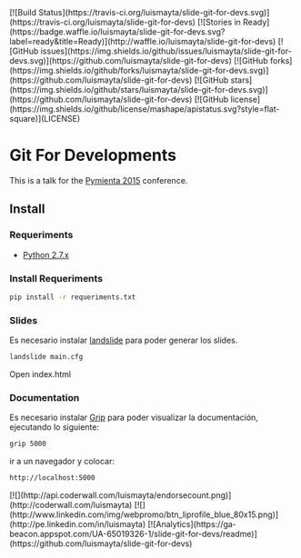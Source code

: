 <span class="badges">
[![Build Status](https://travis-ci.org/luismayta/slide-git-for-devs.svg)](https://travis-ci.org/luismayta/slide-git-for-devs)
[![Stories in Ready](https://badge.waffle.io/luismayta/slide-git-for-devs.svg?label=ready&title=Ready)](http://waffle.io/luismayta/slide-git-for-devs)
[![GitHub issues](https://img.shields.io/github/issues/luismayta/slide-git-for-devs.svg)](https://github.com/luismayta/slide-git-for-devs)
[![GitHub forks](https://img.shields.io/github/forks/luismayta/slide-git-for-devs.svg)](https://github.com/luismayta/slide-git-for-devs)
[![GitHub stars](https://img.shields.io/github/stars/luismayta/slide-git-for-devs.svg)](https://github.com/luismayta/slide-git-for-devs)
[![GitHub license](https://img.shields.io/github/license/mashape/apistatus.svg?style=flat-square)](LICENSE)
</span>

# Git For Developments

This is a talk for the [Pymienta 2015](http://pimientadigital.com) conference.


## Install

### Requeriments

* [Python 2.7.x](http://python.org/download/)

### Install Requeriments

```bash
pip install -r requeriments.txt
```

### Slides

Es necesario instalar [landslide](https://github.com/adamzap/landslide) para poder generar los slides.

```bash
landslide main.cfg
```

Open index.html

### Documentation

Es necesario instalar [Grip](https://github.com/joeyespo/grip) para poder visualizar la documentación, ejecutando lo siguiente:

```bash
grip 5000
```

ir a un navegador y colocar:

```bash
http://localhost:5000
```

<span class="badges">
[![](http://api.coderwall.com/luismayta/endorsecount.png)](http://coderwall.com/luismayta)
[![](http://www.linkedin.com/img/webpromo/btn_liprofile_blue_80x15.png)](http://pe.linkedin.com/in/luismayta)
[![Analytics](https://ga-beacon.appspot.com/UA-65019326-1/slide-git-for-devs/readme)](https://github.com/luismayta/slide-git-for-devs)
</span>
